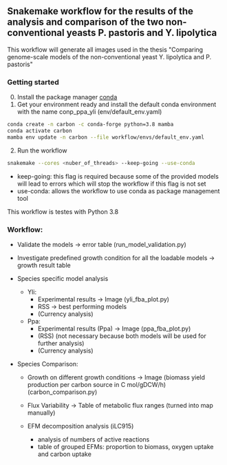 ## Snakemake workflow for the results of the analysis and comparison of the two non-conventional yeasts P. pastoris and Y. lipolytica
This workflow will generate all images used in the thesis "Comparing genome-scale models of the non-conventional yeast Y. lipolytica and P. pastoris"

### Getting started
0. Install the package manager [conda](https://docs.conda.io/projects/conda/en/latest/user-guide/install/index.html)
1. Get your environment ready and install the default conda environment with the name conp_ppa_yli (env/default_env.yaml)
```bash
conda create -n carbon -c conda-forge python=3.8 mamba
conda activate carbon
mamba env update -n carbon --file workflow/envs/default_env.yaml
```
2. Run the workflow
```bash
snakemake --cores <nuber_of_threads> --keep-going --use-conda
```
- keep-going: this flag is required because some of the provided models will lead to errors which will stop the workflow if this flag is not set
- use-conda: allows the workflow to use conda as package management tool

This workflow is testes with Python 3.8

### Workflow: 
- Validate the models -> error table (run_model_validation.py)
- Investigate predefined growth condition for all the loadable models -> growth result table
- Species specific model analysis
    - Yli:
        - Experimental results -> Image (yli_fba_plot.py)
        - RSS -> best performing models 
        - (Currency analysis)
    - Ppa:
        - Experimental results (Ppa) -> Image (ppa_fba_plot.py)
        - (RSS) (not necessary because both models will be used for further analysis)
        - (Currency analysis) 
    
- Species Comparison:
    - Growth on different growth conditions -> Image (biomass yield production per carbon source in C mol/gDCW/h) (carbon_comparison.py)
    - Flux Variability -> Table of metabolic flux ranges (turned into map manually)

    - EFM decomposition analysis (iLC915)
        - analysis of numbers of active reactions
        - table of grouped EFMs: proportion to biomass, oxygen uptake and carbon uptake
